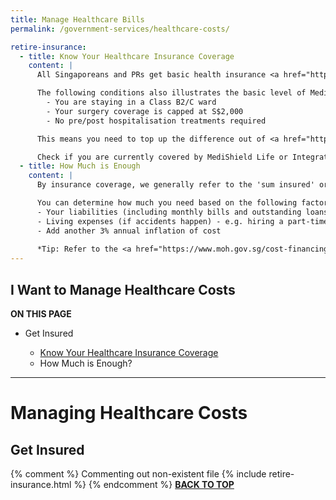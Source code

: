 ```yaml
---
title: Manage Healthcare Bills
permalink: /government-services/healthcare-costs/

retire-insurance:
  - title: Know Your Healthcare Insurance Coverage
    content: |
      All Singaporeans and PRs get basic health insurance <a href="http://www.medishieldlife.sg/" target="_blank">MediShield Life</a> which covers the basic public hospital treatments. 

      The following conditions also illustrates the basic level of MediShield Life coverage:
        - You are staying in a Class B2/C ward
        - Your surgery coverage is capped at S$2,000
        - No pre/post hospitalisation treatments required

      This means you need to top up the difference out of <a href="https://blog.moneysmart.sg/healthcare/medisave-account-singapore-guide/ Medisave or opt for an <a href="https://www.moh.gov.sg/medishield-life/about-integrated-shield-plans/comparison-of-integrated-shield-plans" target="_blank">Integrated Shield plan (IP)</a> and/or even IP Riders to cover higher medical bills that may come.

      Check if you are currently covered by MediShield Life or Integrated Shield Plan through your <a href="https://www.cpf.gov.sg/eSvc/Web/PortalServices/MoreMessages" target="_blank">CPF Statement of Account</a> under the "Healthcare Section", with your SingPass.
  - title: How Much is Enough
    content: |
      By insurance coverage, we generally refer to the 'sum insured' or 'sum assured' in a life insurance policy. This is the amount you or your dependents get if you die, become permanently disabled, or get a critical illness diagnosis (if covered by your policy). However, do not make your decision based on how expensive your insurance policy is.

      You can determine how much you need based on the following factors:
      - Your liabilities (including monthly bills and outstanding loans)
      - Living expenses (if accidents happen) - e.g. hiring a part-time nurse, transportation, medications
      - Add another 3% annual inflation of cost
      
      *Tip: Refer to the <a href="https://www.moh.gov.sg/cost-financing/fee-benchmarks-and-bill-amount-information" target="_blank">existing MOH fee benchmarks</a> to see estimated hospital bill size.*  
---
```


## <a name="top"></a>I Want to Manage Healthcare Costs

<div id="toc_container">
<p class="toc_title"><b>ON THIS PAGE</b></p>
<ul class="toc_list">
  <li>Get Insured</li>
  <ul>
    <li><a href="#healthcare">Know Your Healthcare Insurance Coverage</a></li>
    <li>How Much is Enough?</li>
  </ul>
  </ul>
</div>

---------------------------------------


# Managing Healthcare Costs


## <a name="healthcare"></a>Get Insured
{% comment %}
Commenting out non-existent file
{% include retire-insurance.html %}
{% endcomment %}
[**BACK TO TOP**](#top)
